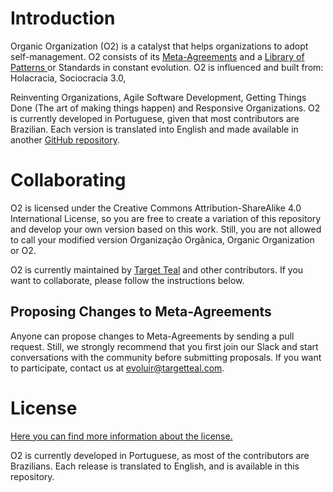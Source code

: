 # Introduction


Organic Organization (O2) is a catalyst that helps organizations to adopt self-management. O2 consists of its [Meta-Agreements](https://o2.targetteal.com/v/v3.1-pt/meta-acordos) and a [Library of Patterns ](https://o2.targetteal.com/v/v3.1-pt/biblioteca)or Standards in constant evolution. O2 is influenced and built from: Holacracia, Sociocracia 3.0,

Reinventing Organizations, Agile Software Development, Getting Things Done (The art of making things happen) and Responsive Organizations. O2 is currently developed in Portuguese, given that most contributors are Brazilian. Each version is translated into English and made available in another [GitHub repository](https://github.com/targetteal/organic-organization-translations/).


# Collaborating

O2 is licensed under the Creative Commons Attribution-ShareAlike 4.0 International License, so you are free to create a variation of this repository and develop your own version based on this work. Still, you are not allowed to call your modified version Organização  Orgânica, Organic Organization or O2.

O2 is currently maintained by [Target Teal](https://targetteal.com/pt/) and other contributors. If you want to collaborate, please follow the instructions below.


## **Proposing Changes to Meta-Agreements**

Anyone can propose changes to Meta-Agreements by sending a pull request. Still, we strongly recommend that you first join our Slack and start conversations with the community before submitting proposals. If you want to participate, contact us at [evoluir@targetteal.com](mailto:evoluir@targetteal.com).


# **License**

[Here you can find more information about the license.](https://github.com/targetteal/organic-organization/tree/0cb730d7d488cf2a3c92d616025609e4f03e9015/LICENSE.MD)

O2 is currently developed in Portuguese, as most of the contributors are Brazilians. Each release is translated to English, and is available in this repository.
